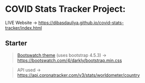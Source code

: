 # COVID Stats Tracker Project:

LIVE Website → https://dibasdauliya.github.io/covid-stats-tracker/index.html

## Starter

> [Bootswatch theme](https://bootswatch.com) (uses bootstrap 4.5.3) → https://bootswatch.com/4/darkly/bootstrap.min.css

> API used → https://api.coronatracker.com/v3/stats/worldometer/country
